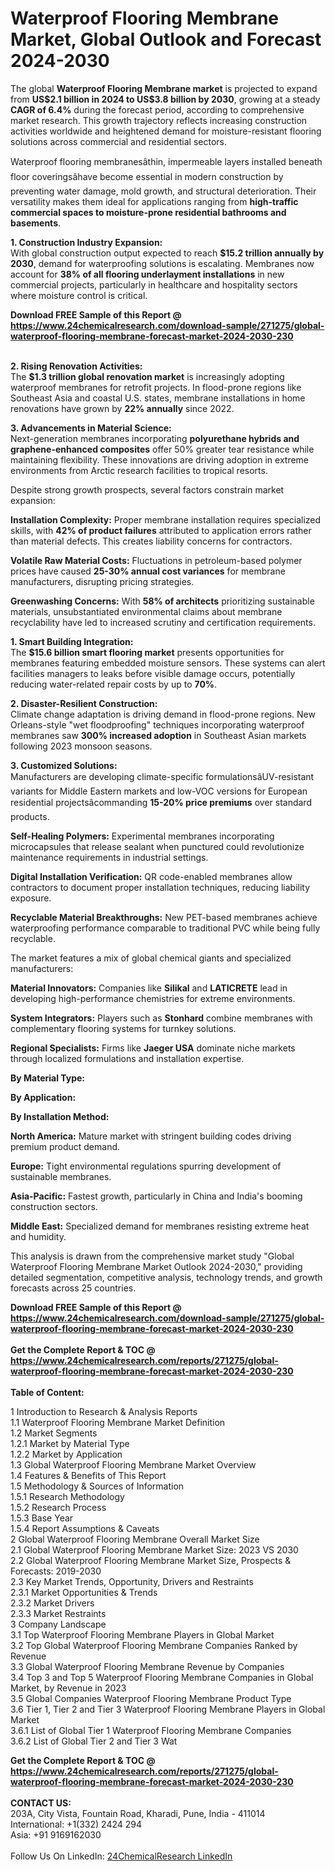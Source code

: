 <h1>Waterproof Flooring Membrane Market, Global Outlook and Forecast 2024-2030</h1><p>The global <strong>Waterproof Flooring Membrane market</strong> is projected to expand from <strong>US$2.1 billion in 2024 to US$3.8 billion by 2030</strong>, growing at a steady <strong>CAGR of 6.4%</strong> during the forecast period, according to comprehensive market research. This growth trajectory reflects increasing construction activities worldwide and heightened demand for moisture-resistant flooring solutions across commercial and residential sectors.</p><p>Waterproof flooring membranesâthin, impermeable layers installed beneath floor coveringsâhave become essential in modern construction by preventing water damage, mold growth, and structural deterioration. Their versatility makes them ideal for applications ranging from <strong>high-traffic commercial spaces to moisture-prone residential bathrooms and basements</strong>.</p><p><strong>1. Construction Industry Expansion:</strong><br>
With global construction output expected to reach <strong>$15.2 trillion annually by 2030</strong>, demand for waterproofing solutions is escalating. Membranes now account for <strong>38% of all flooring underlayment installations</strong> in new commercial projects, particularly in healthcare and hospitality sectors where moisture control is critical.</p><div><b>Download FREE Sample of this Report @ 
            <a href="https://www.24chemicalresearch.com/download-sample/271275/global-waterproof-flooring-membrane-forecast-market-2024-2030-230">
            https://www.24chemicalresearch.com/download-sample/271275/global-waterproof-flooring-membrane-forecast-market-2024-2030-230</a></b></div><br><p><strong>2. Rising Renovation Activities:</strong><br>
The <strong>$1.3 trillion global renovation market</strong> is increasingly adopting waterproof membranes for retrofit projects. In flood-prone regions like Southeast Asia and coastal U.S. states, membrane installations in home renovations have grown by <strong>22% annually</strong> since 2022.</p><p><strong>3. Advancements in Material Science:</strong><br>
Next-generation membranes incorporating <strong>polyurethane hybrids and graphene-enhanced composites</strong> offer 50% greater tear resistance while maintaining flexibility. These innovations are driving adoption in extreme environments from Arctic research facilities to tropical resorts.</p><p>Despite strong growth prospects, several factors constrain market expansion:</p><p><strong>Installation Complexity:</strong> Proper membrane installation requires specialized skills, with <strong>42% of product failures</strong> attributed to application errors rather than material defects. This creates liability concerns for contractors.</p><p><strong>Volatile Raw Material Costs:</strong> Fluctuations in petroleum-based polymer prices have caused <strong>25-30% annual cost variances</strong> for membrane manufacturers, disrupting pricing strategies.</p><p><strong>Greenwashing Concerns:</strong> With <strong>58% of architects</strong> prioritizing sustainable materials, unsubstantiated environmental claims about membrane recyclability have led to increased scrutiny and certification requirements.</p><p><strong>1. Smart Building Integration:</strong><br>
The <strong>$15.6 billion smart flooring market</strong> presents opportunities for membranes featuring embedded moisture sensors. These systems can alert facilities managers to leaks before visible damage occurs, potentially reducing water-related repair costs by up to <strong>70%</strong>.</p><p><strong>2. Disaster-Resilient Construction:</strong><br>
Climate change adaptation is driving demand in flood-prone regions. New Orleans-style "wet floodproofing" techniques incorporating waterproof membranes saw <strong>300% increased adoption</strong> in Southeast Asian markets following 2023 monsoon seasons.</p><p><strong>3. Customized Solutions:</strong><br>
Manufacturers are developing climate-specific formulationsâUV-resistant variants for Middle Eastern markets and low-VOC versions for European residential projectsâcommanding <strong>15-20% price premiums</strong> over standard products.</p><p><strong>Self-Healing Polymers:</strong> Experimental membranes incorporating microcapsules that release sealant when punctured could revolutionize maintenance requirements in industrial settings.</p><p><strong>Digital Installation Verification:</strong> QR code-enabled membranes allow contractors to document proper installation techniques, reducing liability exposure.</p><p><strong>Recyclable Material Breakthroughs:</strong> New PET-based membranes achieve waterproofing performance comparable to traditional PVC while being fully recyclable.</p><p>The market features a mix of global chemical giants and specialized manufacturers:</p><p><strong>Material Innovators:</strong> Companies like <strong>Silikal</strong> and <strong>LATICRETE</strong> lead in developing high-performance chemistries for extreme environments.</p><p><strong>System Integrators:</strong> Players such as <strong>Stonhard</strong> combine membranes with complementary flooring systems for turnkey solutions.</p><p><strong>Regional Specialists:</strong> Firms like <strong>Jaeger USA</strong> dominate niche markets through localized formulations and installation expertise.</p><p><strong>By Material Type:</strong></p><p><strong>By Application:</strong></p><p><strong>By Installation Method:</strong></p><p><strong>North America:</strong> Mature market with stringent building codes driving premium product demand.</p><p><strong>Europe:</strong> Tight environmental regulations spurring development of sustainable membranes.</p><p><strong>Asia-Pacific:</strong> Fastest growth, particularly in China and India's booming construction sectors.</p><p><strong>Middle East:</strong> Specialized demand for membranes resisting extreme heat and humidity.</p><p>This analysis is drawn from the comprehensive market study "Global Waterproof Flooring Membrane Market Outlook 2024-2030," providing detailed segmentation, competitive analysis, technology trends, and growth forecasts across 25 countries.</p><div><b>Download FREE Sample of this Report @ 
            <a href="https://www.24chemicalresearch.com/download-sample/271275/global-waterproof-flooring-membrane-forecast-market-2024-2030-230">
            https://www.24chemicalresearch.com/download-sample/271275/global-waterproof-flooring-membrane-forecast-market-2024-2030-230</a></b></div><br><div><b>Get the Complete Report & TOC @ 
            <a href="https://www.24chemicalresearch.com/reports/271275/global-waterproof-flooring-membrane-forecast-market-2024-2030-230">
            https://www.24chemicalresearch.com/reports/271275/global-waterproof-flooring-membrane-forecast-market-2024-2030-230</a></b></div><br>
            <b>Table of Content:</b><p>1 Introduction to Research & Analysis Reports<br />
    1.1 Waterproof Flooring Membrane Market Definition<br />
    1.2 Market Segments<br />
        1.2.1 Market by Material Type<br />
        1.2.2 Market by Application<br />
    1.3 Global Waterproof Flooring Membrane Market Overview<br />
    1.4 Features & Benefits of This Report<br />
    1.5 Methodology & Sources of Information<br />
        1.5.1 Research Methodology<br />
        1.5.2 Research Process<br />
        1.5.3 Base Year<br />
        1.5.4 Report Assumptions & Caveats<br />
2 Global Waterproof Flooring Membrane Overall Market Size<br />
    2.1 Global Waterproof Flooring Membrane Market Size: 2023 VS 2030<br />
    2.2 Global Waterproof Flooring Membrane Market Size, Prospects & Forecasts: 2019-2030<br />
    2.3 Key Market Trends, Opportunity, Drivers and Restraints<br />
        2.3.1 Market Opportunities & Trends<br />
        2.3.2 Market Drivers<br />
        2.3.3 Market Restraints<br />
3 Company Landscape<br />
    3.1 Top Waterproof Flooring Membrane Players in Global Market<br />
    3.2 Top Global Waterproof Flooring Membrane Companies Ranked by Revenue<br />
    3.3 Global Waterproof Flooring Membrane Revenue by Companies<br />
    3.4 Top 3 and Top 5 Waterproof Flooring Membrane Companies in Global Market, by Revenue in 2023<br />
    3.5 Global Companies Waterproof Flooring Membrane Product Type<br />
    3.6 Tier 1, Tier 2 and Tier 3 Waterproof Flooring Membrane Players in Global Market<br />
        3.6.1 List of Global Tier 1 Waterproof Flooring Membrane Companies<br />
        3.6.2 List of Global Tier 2 and Tier 3 Wat</p><div><b>Get the Complete Report & TOC @ 
            <a href="https://www.24chemicalresearch.com/reports/271275/global-waterproof-flooring-membrane-forecast-market-2024-2030-230">
            https://www.24chemicalresearch.com/reports/271275/global-waterproof-flooring-membrane-forecast-market-2024-2030-230</a></b></div><br><b>CONTACT US:</b><br>
            203A, City Vista, Fountain Road, Kharadi, Pune, India - 411014<br>
            International: +1(332) 2424 294<br>
            Asia: +91 9169162030 <br><br>
            Follow Us On LinkedIn: <a href="https://www.linkedin.com/company/24chemicalresearch/">24ChemicalResearch LinkedIn</a>